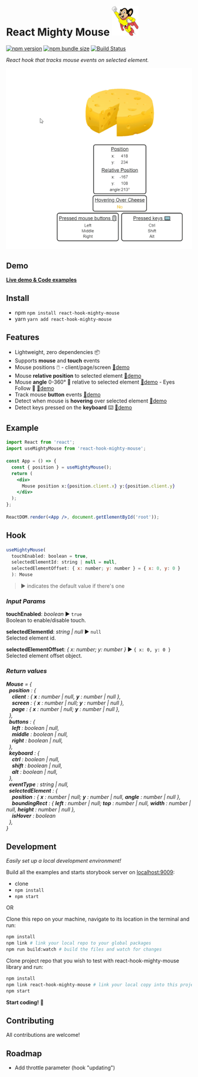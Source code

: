 # React Mighty Mouse ![Mighty Mouse](mighty-mouse.png)

[![npm version][npm-badge]][npm-url]
[![npm bundle size][size-badge]][npm-url]
[![Build Status][build-badge]][build-url]

_React hook that tracks mouse events on selected element._

![](demo.gif)

## Demo

**[Live demo & Code examples](https://mkosir.github.io/react-hook-mighty-mouse)**

## Install

- npm `npm install react-hook-mighty-mouse`
- yarn `yarn add react-hook-mighty-mouse`

## Features

- Lightweight, zero dependencies 📦
- Supports **mouse** and **touch** events
- Mouse positions 🖱️ - client/page/screen [🔗demo](https://mkosir.github.io/react-hook-mighty-mouse/?path=/story/react-mighty-mouse--positions)
- Mouse **relative position** to selected element [🔗demo](https://mkosir.github.io/react-hook-mighty-mouse/?path=/story/react-mighty-mouse--relative-position)
- Mouse **angle** 0-360° 📐 relative to selected element [🔗demo](https://mkosir.github.io/react-hook-mighty-mouse/?path=/story/react-mighty-mouse--mouse-angle) - Eyes Follow 👀 [🔗demo](https://mkosir.github.io/react-hook-mighty-mouse/?path=/story/react-mighty-mouse--eyes-follow)
- Track mouse **button** events [🔗demo](https://mkosir.github.io/react-hook-mighty-mouse/?path=/story/react-mighty-mouse--mouse-buttons)
- Detect when mouse is **hovering** over selected element [🔗demo](https://mkosir.github.io/react-hook-mighty-mouse/?path=/story/react-mighty-mouse--mouse-over-selected-element)
- Detect keys pressed on the **keyboard** ⌨️ [🔗demo](https://mkosir.github.io/react-hook-mighty-mouse/?path=/story/react-mighty-mouse--keyboard)

## Example

```jsx
import React from 'react';
import useMightyMouse from 'react-hook-mighty-mouse';

const App = () => {
  const { position } = useMightyMouse();
  return (
    <div>
      Mouse position x:{position.client.x} y:{position.client.y}
    </div>
  );
};

ReactDOM.render(<App />, document.getElementById('root'));
```

## Hook

```js
useMightyMouse(
  touchEnabled: boolean = true,
  selectedElementId: string | null = null,
  selectedElementOffset: { x: number; y: number } = { x: 0, y: 0 }
  ): Mouse
```

> ▶︎ indicates the default value if there's one

### _Input Params_

**touchEnabled**: _boolean_ ▶︎ `true`  
Boolean to enable/disable touch.

**selectedElementId**: _string | null_ ▶︎ `null`  
Selected element id.

**selectedElementOffset**: _{ x: number; y: number }_ ▶︎ `{ x: 0, y: 0 }`  
Selected element offset object.

### _Return values_

_**Mouse** = {  
&nbsp;&nbsp;**position** : {  
&nbsp;&nbsp;&nbsp;&nbsp;**client** : { **x** : number | null, **y** : number | null },  
&nbsp;&nbsp;&nbsp;&nbsp;**screen** : { **x** : number | null; **y** : number | null },  
&nbsp;&nbsp;&nbsp;&nbsp;**page** : { **x** : number | null; **y** : number | null },  
&nbsp;&nbsp;},  
&nbsp;&nbsp;**buttons** : {  
&nbsp;&nbsp;&nbsp;&nbsp;**left** : boolean | null,  
&nbsp;&nbsp;&nbsp;&nbsp;**middle** : boolean | null,  
&nbsp;&nbsp;&nbsp;&nbsp;**right** : boolean | null,  
&nbsp;&nbsp;},  
&nbsp;&nbsp;**keyboard** : {  
&nbsp;&nbsp;&nbsp;&nbsp;**ctrl** : boolean | null,  
&nbsp;&nbsp;&nbsp;&nbsp;**shift** : boolean | null,  
&nbsp;&nbsp;&nbsp;&nbsp;**alt** : boolean | null,  
&nbsp;&nbsp;},  
&nbsp;&nbsp;**eventType** : string | null,  
&nbsp;&nbsp;**selectedElement** : {  
&nbsp;&nbsp;&nbsp;&nbsp;**position** : { **x** : number | null; **y** : number | null, **angle** : number | null },  
&nbsp;&nbsp;&nbsp;&nbsp;**boundingRect** : { **left** : number | null; **top** : number | null, **width** : number | null, **height** : number | null },  
&nbsp;&nbsp;&nbsp;&nbsp;**isHover** : boolean  
&nbsp;&nbsp;},  
}_

## Development

_Easily set up a local development environment!_

Build all the examples and starts storybook server on [localhost:9009](http://localhost:9009):

- clone
- `npm install`
- `npm start`

OR

Clone this repo on your machine, navigate to its location in the terminal and run:

```bash
npm install
npm link # link your local repo to your global packages
npm run build:watch # build the files and watch for changes
```

Clone project repo that you wish to test with react-hook-mighty-mouse library and run:

```bash
npm install
npm link react-hook-mighty-mouse # link your local copy into this project's node_modules
npm start
```

**Start coding!** 🎉

## Contributing

All contributions are welcome!

## Roadmap

- Add throttle parameter (hook "updating")

[npm-url]: https://www.npmjs.com/package/react-hook-mighty-mouse
[npm-badge]: https://img.shields.io/npm/v/react-hook-mighty-mouse.svg
[size-badge]: https://img.shields.io/bundlephobia/minzip/react-hook-mighty-mouse.svg
[build-badge]: https://travis-ci.com/mkosir/react-hook-mighty-mouse.svg
[build-url]: https://travis-ci.com/mkosir/react-hook-mighty-mouse
